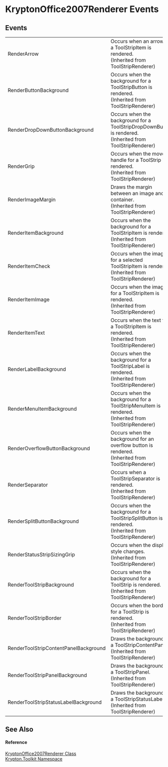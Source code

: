 # KryptonOffice2007Renderer Events




## Events
<table>
<tr>
<td>RenderArrow</td>
<td>Occurs when an arrow on a ToolStripItem is rendered.<br />(Inherited from ToolStripRenderer)</td></tr>
<tr>
<td>RenderButtonBackground</td>
<td>Occurs when the background for a ToolStripButton is rendered.<br />(Inherited from ToolStripRenderer)</td></tr>
<tr>
<td>RenderDropDownButtonBackground</td>
<td>Occurs when the background for a ToolStripDropDownButton is rendered.<br />(Inherited from ToolStripRenderer)</td></tr>
<tr>
<td>RenderGrip</td>
<td>Occurs when the move handle for a ToolStrip is rendered.<br />(Inherited from ToolStripRenderer)</td></tr>
<tr>
<td>RenderImageMargin</td>
<td>Draws the margin between an image and its container.<br />(Inherited from ToolStripRenderer)</td></tr>
<tr>
<td>RenderItemBackground</td>
<td>Occurs when the background for a ToolStripItem is rendered.<br />(Inherited from ToolStripRenderer)</td></tr>
<tr>
<td>RenderItemCheck</td>
<td>Occurs when the image for a selected ToolStripItem is rendered.<br />(Inherited from ToolStripRenderer)</td></tr>
<tr>
<td>RenderItemImage</td>
<td>Occurs when the image for a ToolStripItem is rendered.<br />(Inherited from ToolStripRenderer)</td></tr>
<tr>
<td>RenderItemText</td>
<td>Occurs when the text for a ToolStripItem is rendered.<br />(Inherited from ToolStripRenderer)</td></tr>
<tr>
<td>RenderLabelBackground</td>
<td>Occurs when the background for a ToolStripLabel is rendered.<br />(Inherited from ToolStripRenderer)</td></tr>
<tr>
<td>RenderMenuItemBackground</td>
<td>Occurs when the background for a ToolStripMenuItem is rendered.<br />(Inherited from ToolStripRenderer)</td></tr>
<tr>
<td>RenderOverflowButtonBackground</td>
<td>Occurs when the background for an overflow button is rendered.<br />(Inherited from ToolStripRenderer)</td></tr>
<tr>
<td>RenderSeparator</td>
<td>Occurs when a ToolStripSeparator is rendered.<br />(Inherited from ToolStripRenderer)</td></tr>
<tr>
<td>RenderSplitButtonBackground</td>
<td>Occurs when the background for a ToolStripSplitButton is rendered.<br />(Inherited from ToolStripRenderer)</td></tr>
<tr>
<td>RenderStatusStripSizingGrip</td>
<td>Occurs when the display style changes.<br />(Inherited from ToolStripRenderer)</td></tr>
<tr>
<td>RenderToolStripBackground</td>
<td>Occurs when the background for a ToolStrip is rendered.<br />(Inherited from ToolStripRenderer)</td></tr>
<tr>
<td>RenderToolStripBorder</td>
<td>Occurs when the border for a ToolStrip is rendered.<br />(Inherited from ToolStripRenderer)</td></tr>
<tr>
<td>RenderToolStripContentPanelBackground</td>
<td>Draws the background of a ToolStripContentPanel.<br />(Inherited from ToolStripRenderer)</td></tr>
<tr>
<td>RenderToolStripPanelBackground</td>
<td>Draws the background of a ToolStripPanel.<br />(Inherited from ToolStripRenderer)</td></tr>
<tr>
<td>RenderToolStripStatusLabelBackground</td>
<td>Draws the background of a ToolStripStatusLabel.<br />(Inherited from ToolStripRenderer)</td></tr>
</table>

## See Also


#### Reference
<a href="5f5faf38-cace-089d-230d-aa30e9cb4c8e.md">KryptonOffice2007Renderer Class</a>  
<a href="79d2eac2-21f4-54ff-7552-b20c33c30600.md">Krypton.Toolkit Namespace</a>  
